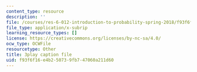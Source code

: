 ```yaml
---
content_type: resource
description: ''
file: /courses/res-6-012-introduction-to-probability-spring-2018/f93f6f16e4b250739fb747060a211d60_Bj3sA7vGpYo.vtt
file_type: application/x-subrip
learning_resource_types: []
license: https://creativecommons.org/licenses/by-nc-sa/4.0/
ocw_type: OCWFile
resourcetype: Other
title: 3play caption file
uid: f93f6f16-e4b2-5073-9fb7-47060a211d60
---
```

